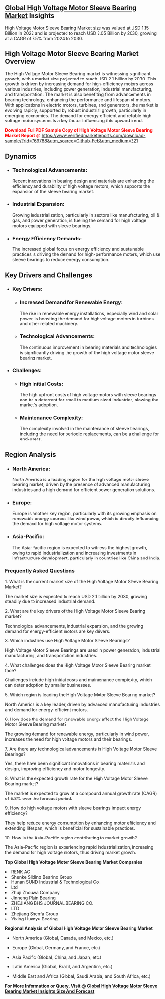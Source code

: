 <h2><a href="https://www.verifiedmarketreports.com/download-sample/?rid=769788&amp;utm_source=Github&amp;utm_medium=221" target="_blank">Global High Voltage Motor Sleeve Bearing Market</a> Insights</h2><p>High Voltage Motor Sleeve Bearing Market size was valued at USD 1.15 Billion in 2022 and is projected to reach USD 2.05 Billion by 2030, growing at a CAGR of 7.5% from 2024 to 2030.</p><p> <h2>High Voltage Motor Sleeve Bearing Market Overview</h2> <p>The High Voltage Motor Sleeve Bearing market is witnessing significant growth, with a market size projected to reach USD 2.1 billion by 2030. This growth is driven by increasing demand for high-efficiency motors across various industries, including power generation, industrial manufacturing, and transportation. The market is also benefiting from advancements in bearing technology, enhancing the performance and lifespan of motors. With applications in electric motors, turbines, and generators, the market is evolving rapidly, supported by robust industrial growth, particularly in emerging economies. The demand for energy-efficient and reliable high voltage motor systems is a key factor influencing this upward trend.</p> <p><p><span class=""><span style="color: #ff0000;"><strong>Download Full PDF Sample Copy of High Voltage Motor Sleeve Bearing Market Report</strong> @ </span><a href="https://www.verifiedmarketreports.com/download-sample/?rid=769788&amp;utm_source=Github-Feb&amp;utm_medium=221" target="_blank">https://www.verifiedmarketreports.com/download-sample/?rid=769788&amp;utm_source=Github-Feb&amp;utm_medium=221</a></span></p></p> <h2>Dynamics</h2> <ul> <li><h3>Technological Advancements:</h3> Recent innovations in bearing design and materials are enhancing the efficiency and durability of high voltage motors, which supports the expansion of the sleeve bearing market.</li> <li><h3>Industrial Expansion:</h3> Growing industrialization, particularly in sectors like manufacturing, oil & gas, and power generation, is fueling the demand for high voltage motors equipped with sleeve bearings.</li> <li><h3>Energy Efficiency Demands:</h3> The increased global focus on energy efficiency and sustainable practices is driving the demand for high-performance motors, which use sleeve bearings to reduce energy consumption.</li> </ul> <h2>Key Drivers and Challenges</h2> <ul> <li><h3>Key Drivers:</h3> <ul> <li><h3>Increased Demand for Renewable Energy:</h3> The rise in renewable energy installations, especially wind and solar power, is boosting the demand for high voltage motors in turbines and other related machinery.</li> <li><h3>Technological Advancements:</h3> The continuous improvement in bearing materials and technologies is significantly driving the growth of the high voltage motor sleeve bearing market.</li> </ul> </li> <li><h3>Challenges:</h3> <ul> <li><h3>High Initial Costs:</h3> The high upfront costs of high voltage motors with sleeve bearings can be a deterrent for small to medium-sized industries, slowing the market's adoption.</li> <li><h3>Maintenance Complexity:</h3> The complexity involved in the maintenance of sleeve bearings, including the need for periodic replacements, can be a challenge for end-users.</li> </ul> </li> </ul> <h2>Region Analysis</h2> <ul> <li><h3>North America:</h3> North America is a leading region for the high voltage motor sleeve bearing market, driven by the presence of advanced manufacturing industries and a high demand for efficient power generation solutions.</li> <li><h3>Europe:</h3> Europe is another key region, particularly with its growing emphasis on renewable energy sources like wind power, which is directly influencing the demand for high voltage motor systems.</li> <li><h3>Asia-Pacific:</h3> The Asia-Pacific region is expected to witness the highest growth, owing to rapid industrialization and increasing investments in infrastructure development, particularly in countries like China and India.</li> </ul> <h3>Frequently Asked Questions</h3> <p>1. What is the current market size of the High Voltage Motor Sleeve Bearing Market?</p> <p>The market size is expected to reach USD 2.1 billion by 2030, growing steadily due to increased industrial demand.</p> <p>2. What are the key drivers of the High Voltage Motor Sleeve Bearing market?</p> <p>Technological advancements, industrial expansion, and the growing demand for energy-efficient motors are key drivers.</p> <p>3. Which industries use High Voltage Motor Sleeve Bearings?</p> <p>High Voltage Motor Sleeve Bearings are used in power generation, industrial manufacturing, and transportation industries.</p> <p>4. What challenges does the High Voltage Motor Sleeve Bearing market face?</p> <p>Challenges include high initial costs and maintenance complexity, which can deter adoption by smaller businesses.</p> <p>5. Which region is leading the High Voltage Motor Sleeve Bearing market?</p> <p>North America is a key leader, driven by advanced manufacturing industries and demand for energy-efficient motors.</p> <p>6. How does the demand for renewable energy affect the High Voltage Motor Sleeve Bearing market?</p> <p>The growing demand for renewable energy, particularly in wind power, increases the need for high voltage motors and their bearings.</p> <p>7. Are there any technological advancements in High Voltage Motor Sleeve Bearings?</p> <p>Yes, there have been significant innovations in bearing materials and design, improving efficiency and motor longevity.</p> <p>8. What is the expected growth rate for the High Voltage Motor Sleeve Bearing market?</p> <p>The market is expected to grow at a compound annual growth rate (CAGR) of 5.8% over the forecast period.</p> <p>9. How do high voltage motors with sleeve bearings impact energy efficiency?</p> <p>They help reduce energy consumption by enhancing motor efficiency and extending lifespan, which is beneficial for sustainable practices.</p> <p>10. How is the Asia-Pacific region contributing to market growth?</p> <p>The Asia-Pacific region is experiencing rapid industrialization, increasing the demand for high voltage motors, thus driving market growth.</p> </p><p><strong>Top Global High Voltage Motor Sleeve Bearing Market Companies</strong></p><div data-test-id=""><p><li>RENK AG</li><li> Shenke Sliding Bearing Group</li><li> Hunan SUND Industrial & Technological Co.</li><li> Ltd</li><li> Zhuji Zhouwa Company</li><li> Jinneng Plain Bearing</li><li> ZHEJIANG BHS JOURNAL BEARING CO.</li><li>LTD</li><li> Zhejiang Shenfa Group</li><li> Yixing Huanyu Bearing</li></p><div><strong>Regional Analysis of&nbsp;Global High Voltage Motor Sleeve Bearing Market</strong></div><ul><li dir="ltr"><p dir="ltr">North America&nbsp;(Global, Canada, and Mexico, etc.)</p></li><li dir="ltr"><p dir="ltr">Europe (Global, Germany, and France, etc.)</p></li><li dir="ltr"><p dir="ltr">Asia Pacific&nbsp;(Global, China, and Japan, etc.)</p></li><li dir="ltr"><p dir="ltr">Latin America&nbsp;(Global, Brazil, and Argentina, etc.)</p></li><li dir="ltr">Middle East and Africa&nbsp;(Global, Saudi Arabia, and South Africa, etc.)</li></ul><p><strong>For More Information or Query, Visit @&nbsp;</strong><strong><a href="https://www.verifiedmarketreports.com/product/high-voltage-motor-sleeve-bearing-market/?utm_source=Github&amp;utm_medium=221" target="_blank">Global High Voltage Motor Sleeve Bearing Market Insights Size And Forecast</a></strong></p></div>
